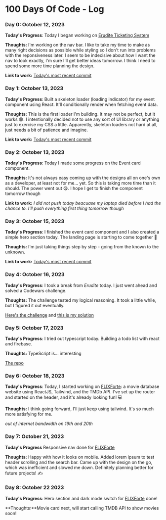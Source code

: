 # 100 Days Of Code - Log

### Day 0: October 12, 2023

**Today's Progress**: Today I began working on [Erudite Ticketing System](https://github.com/memoye/erudite-ticketing-system)

**Thoughts:** I'm working on the nav bar. I like to take my time to make as many right decisions as possible while styling so I don't run into problems with the reponsiveness later. I seem to be indecisive about how I want the nav to look exactly, I'm sure I'll get better ideas tomorrow. I think I need to spend some more time planning the design.

**Link to work:** [Today's most recent commit](https://github.com/memoye/erudite-ticketing-system/commit/502c3a4798462f392252bd4dc9294259c267c317)

### Day 1: October 13, 2023

**Today's Progress**: Built a skeleton loader (loading indicator) for my event component using React. It'll conditionally render when fetching event data.

**Thoughts:** This is the first loader I'm building. It may not be perfect, but it works 😁. I intentionally decided not to use any sort of UI library or anything just to exercise my CSS a little. Apparently, skeleton loaders not hard at all, just needs a bit of patience and imagine.

**Link to work:** [Today's most recent commit](https://github.com/memoye/erudite-ticketing-system/commit/4dd6bffd1107be8317b5d349d5b13021ace88f84)

### Day 2: October 13, 2023

**Today's Progress**: Today I made some progress on the Event card component.

**Thoughts:** It's not always easy coming up with the designs all on one's own as a developer, at least not for me... yet. So this is taking more time than it should. The power went out 😪. I hope I get to finish the component tomorrow though

**Link to work:** _I did not push today beacuase my laptop died before I had the chance to. I'll push everything first thing tomorrow though_

### Day 3: October 15, 2023

**Today's Progress**: I finished the event card component and I also created a simple hero section today. The landing page is starting to come together 🙂

**Thoughts:** I'm just taking things step by step - going from the known to the unknown.

**Link to work:** [Today's most recent commit](https://github.com/memoye/erudite-ticketing-system/commit/286053176a9052b8229bcc33a5ab7586fc86dd80)

### Day 4: October 16, 2023

**Today's Progress**: I took a break from _Erudite_ today. I just went ahead and solved a Codewars challenge.

**Thoughts:** The challenge tested my logical reasoning. It took a little while, but I figured it out eventually.

[Here's the challenge](https://www.codewars.com/kata/5a1ebe0d46d843454100004c/train/javascript) and [this is my solution](https://www.codewars.com/kata/reviews/5a1f395d2d2f855d29003622/groups/652d4e9bb975a80001696cb6)

### Day 5: October 17, 2023

**Today's Progress**: I tried out typescript today. Building a todo list with react and firebase.

**Thoughts:** TypeScript is... interesting

[The repo](https://github.com/memoye/react-firebase-todo)

### Day 6: October 18, 2023

**Today's Progress**: Today, I started working on [FLIXForte](https://github.com/memoye/flixforte): a movie database website using ReactJS, Tailwind, and the TMDb API. I've set up the router and started on the header, and it's already looking fun! 💻

**Thoughts:** I think going forward, I'll just keep using tailwind. It's so much more satisfying for me.

_out of internet bandwidth on 19th and 20th_

### Day 7: October 21, 2023

**Today's Progress** Responsive nav done for [FLIXForte](https://github.com/memoye/flixforte)

**Thoughts:** Happy with how it looks on mobile. Added lorem ipsum to test header scrolling and the search bar. Came up with the design on the go, which was inefficient and slowed me down. Definitely planning better for future projects! ✍️

### Day 8: October 22 2023

**Today's Progress**: Hero section and dark mode switch for [FLIXForte](https://github.com/memoye/flixforte) done!

**Thoughts:**Movie card next, will start calling TMDB API to show movies soon!
